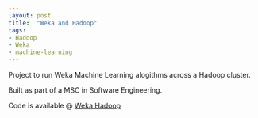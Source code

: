 ```yaml
---
layout: post
title:  "Weka and Hadoop"
tags:
- Hadoop
- Weka
- machine-learning
---
```


Project to run Weka Machine Learning alogithms across a Hadoop cluster.

Built as part of a MSC in Software Engineering.

Code is available @ [Weka Hadoop][WekaHadoop]

[WekaHadoop]: https://github.com/karlobrien/weka_hadoop
